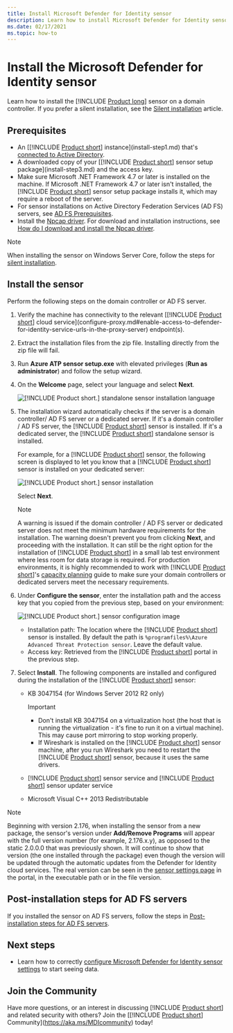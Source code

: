 ```yaml
---
title: Install Microsoft Defender for Identity sensor
description: Learn how to install Microsoft Defender for Identity sensors.
ms.date: 02/17/2021
ms.topic: how-to
---
```


# Install the Microsoft Defender for Identity sensor

Learn how to install the [!INCLUDE [Product long](includes/product-long.md)] sensor on a domain controller. If you prefer a silent installation, see the [Silent installation](silent-installation.md) article.

## Prerequisites

- An [[!INCLUDE [Product short](includes/product-short.md)] instance](install-step1.md) that's [connected to Active Directory](install-step2.md).
- A downloaded copy of your [[!INCLUDE [Product short](includes/product-short.md)] sensor setup package](install-step3.md) and the access key.
- Make sure Microsoft .NET Framework 4.7 or later is installed on the machine. If Microsoft .NET Framework 4.7 or later isn't installed, the [!INCLUDE [Product short](includes/product-short.md)] sensor setup package installs it, which may require a reboot of the server.
- For sensor installations on Active Directory Federation Services (AD FS) servers, see [AD FS Prerequisites](active-directory-federation-services.md#prerequisites).
- Install the [Npcap driver](/defender-for-identity/technical-faq#winpcap-and-npcap-drivers). For download and installation instructions, see [How do I download and install the Npcap driver](/defender-for-identity/technical-faq#how-do-i-download-and-install-the-npcap-driver).

>[!NOTE]
>When installing the sensor on Windows Server Core, follow the steps for [silent installation](silent-installation.md).

## Install the sensor

Perform the following steps on the domain controller or AD FS server.

1. Verify the machine has connectivity to the relevant [[!INCLUDE [Product short](includes/product-short.md)] cloud service](configure-proxy.md#enable-access-to-defender-for-identity-service-urls-in-the-proxy-server) endpoint(s).
1. Extract the installation files from the zip file. Installing directly from the zip file will fail.
1. Run **Azure ATP sensor setup.exe** with elevated privileges (**Run as administrator**) and follow the setup wizard.
1. On the **Welcome** page, select your language and select **Next**.

    ![[!INCLUDE [Product short.](includes/product-short.md)] standalone sensor installation language](media/sensor-install-language.png)

1. The installation wizard automatically checks if the server is a domain controller/ AD FS server or a dedicated server. If it's a domain controller / AD FS server, the [!INCLUDE [Product short](includes/product-short.md)] sensor is installed. If it's a dedicated server, the [!INCLUDE [Product short](includes/product-short.md)] standalone sensor is installed.

    For example, for a [!INCLUDE [Product short](includes/product-short.md)] sensor, the following screen is displayed to let you know that a [!INCLUDE [Product short](includes/product-short.md)] sensor is installed on your dedicated server:

    ![[!INCLUDE [Product short.](includes/product-short.md)] sensor installation](media/sensor-install-deployment-type.png)

    Select **Next**.

    > [!NOTE]
    > A warning is issued if the domain controller / AD FS server or dedicated server does not meet the minimum hardware requirements for the installation. The warning doesn't prevent you from clicking **Next**, and proceeding with the installation. It can still be the right option for the installation of [!INCLUDE [Product short](includes/product-short.md)] in a small lab test environment where less room for data storage is required. For production environments, it is highly recommended to work with [!INCLUDE [Product short](includes/product-short.md)]'s [capacity planning](capacity-planning.md) guide to make sure your domain controllers or dedicated servers meet the necessary requirements.

1. Under **Configure the sensor**, enter the installation path and the access key that you copied from the previous step, based on your environment:

    ![[!INCLUDE [Product short.](includes/product-short.md)] sensor configuration image](media/sensor-install-config.png)

    - Installation path: The location where the [!INCLUDE [Product short](includes/product-short.md)] sensor is installed. By default the path is  `%programfiles%\Azure Advanced Threat Protection sensor`. Leave the default value.
    - Access key: Retrieved from the [!INCLUDE [Product short](includes/product-short.md)] portal in the previous step.

1. Select **Install**. The following components are installed and configured during the installation of the [!INCLUDE [Product short](includes/product-short.md)] sensor:

    - KB 3047154 (for Windows Server 2012 R2 only)

        > [!IMPORTANT]
        >
        > - Don't install KB 3047154 on a virtualization host (the host that is running the virtualization -  it's fine to run it on a virtual machine). This may cause port mirroring to stop working properly.
        > - If Wireshark is installed on the [!INCLUDE [Product short](includes/product-short.md)] sensor machine, after you run Wireshark you need to restart the [!INCLUDE [Product short](includes/product-short.md)] sensor, because it uses the same drivers.

    - [!INCLUDE [Product short](includes/product-short.md)] sensor service and [!INCLUDE [Product short](includes/product-short.md)] sensor updater service
    - Microsoft Visual C++ 2013 Redistributable

> [!NOTE]
> Beginning with version 2.176, when installing the sensor from a new package, the sensor's version under **Add/Remove Programs** will appear with the full version number (for example, 2.176.x.y), as opposed to the static 2.0.0.0 that was previously shown. It will continue to show that version (the one installed through the package) even though the version will be updated through the automatic updates from the Defender for Identity cloud services. The real version can be seen in the [sensor settings page](https://security.microsoft.com/settings/identities?tabid=sensor) in the portal, in the executable path or in the file version.

## Post-installation steps for AD FS servers

If you installed the sensor on AD FS servers, follow the steps in [Post-installation steps for AD FS servers](active-directory-federation-services.md#post-installation-steps-for-ad-fs-servers).

## Next steps

- Learn how to correctly [configure Microsoft Defender for Identity sensor settings](install-step5.md) to start seeing data.

## Join the Community

Have more questions, or an interest in discussing [!INCLUDE [Product short](includes/product-short.md)] and related security with others? Join the [[!INCLUDE [Product short](includes/product-short.md)] Community](<https://aka.ms/MDIcommunity>) today!
